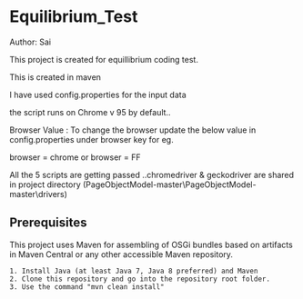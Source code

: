 # Equilibrium_Test

Author: Sai

This project is created for equillibrium coding test.

This is created in maven

I have used config.properties for the input data

the script runs on Chrome v 95 by default.. 

Browser Value : To change the browser update the below value in config.properties under browser key for eg.

browser = chrome or
browser = FF

All the 5 scripts are getting passed ..chromedriver & geckodriver are shared in project directory (PageObjectModel-master\PageObjectModel-master\drivers)

Prerequisites
-------------
This project uses Maven for assembling of OSGi bundles based on artifacts in Maven Central or any other accessible Maven repository.

	1. Install Java (at least Java 7, Java 8 preferred) and Maven
	2. Clone this repository and go into the repository root folder.
 	3. Use the command "mvn clean install"
